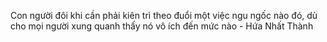 Con người đôi khi cần phải kiên trì theo đuổi một việc ngu ngốc nào đó, dù cho mọi người xung quanh thấy nó vô ích đến mức nào - Hứa Nhất Thành
